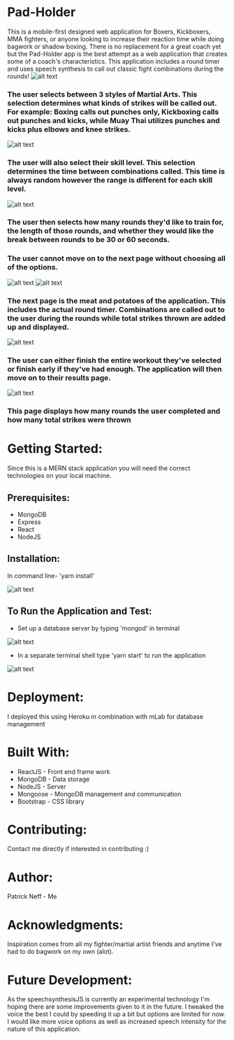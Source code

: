 # Pad-Holder 
This is a mobile-first designed web application for Boxers, Kickboxers, MMA fighters, or anyone looking to increase their reaction time while doing bagwork or shadow boxing. There is no replacement for a great coach yet but the Pad-Holder app is the best attempt as a web application that creates some of a coach's characteristics. This application includes a round timer and uses speech synthesis to call out classic fight combinations during the rounds!
![alt text](screenshots/menu.png)
### The user selects between 3 styles of Martial Arts. This selection determines what kinds of strikes will be called out. For example: Boxing calls out punches only, Kickboxing calls out punches and kicks, while Muay Thai utilizes punches and kicks plus elbows and knee strikes.
![alt text](screenshots/comboseedex.png)
### The user will also select their skill level. This selection determines the time between combinations called. This time is always random however the range is different for each skill level. 
![alt text](screenshots/leveltiming.png)
### The user then selects how many rounds they'd like to train for, the length of those rounds, and whether they would like the break between rounds to be 30 or 60 seconds.
### The user cannot move on to the next page without choosing all of the options.
![alt text](screenshots/menualert1.png)
![alt text](screenshots/menualert2.png)

### The next page is the meat and potatoes of the application. This includes the actual round timer. Combinations are called out to the user during the rounds while total strikes thrown are added up and displayed.
![alt text](screenshots/mobile-work.png)
### The user can either finish the entire workout they've selected or finish early if they've had enough. The application will then move on to their results page.
![alt text](screenshots/stats.png)
### This page displays how many rounds the user completed and how many total strikes were thrown

# Getting Started:
Since this is a MERN stack application you will need the correct technologies on your local machine.

## Prerequisites:
* MongoDB
* Express
* React
* NodeJS 

## Installation:
In command line- 'yarn install'

![alt text](screenshots/yarn-install.png)

## To Run the Application and Test:
* Set up a database server by typing 'mongod' in terminal

![alt text](screenshots/mongod.png)
* In a separate terminal shell type 'yarn start' to run the application

![alt text](screenshots/yarn-start.png)

# Deployment:
I deployed this using Heroku in combination with mLab for database management

# Built With: 
* ReactJS - Front end frame work 
* MongoDB - Data storage 
* NodeJS - Server 
* Mongoose - MongoDB management and communication 
* Bootstrap - CSS library

# Contributing: 
Contact me directly if interested in contributing :)

# Author: 
Patrick Neff - Me

# Acknowledgments: 
Inspiration comes from all my fighter/martial artist friends and anytime I've had to do bagwork on my own (alot).

# Future Development:
As the speechsynthesisJS is currently an experimental technology I'm hoping there are some improvements given to it in the future. I tweaked the voice the best I could by speeding it up a bit but options are limited for now. I would like more voice options as well as increased speech intensity for the nature of this application.
